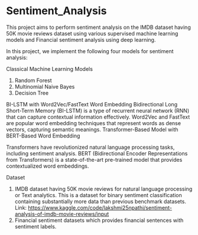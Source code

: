 # Sentiment_Analysis
This project aims to perform sentiment analysis on the IMDB dataset having 50K movie reviews dataset using various supervised machine learning models and Financial sentiment analysis using deep learning.

In this project, we implement the following four models for sentiment analysis:

Classical Machine Learning Models
1. Random Forest
2. Multinomial Naive Bayes
3. Decision Tree

BI-LSTM with Word2Vec/FastText Word Embedding
Bidirectional Long Short-Term Memory (BI-LSTM) is a type of recurrent neural network (RNN) that can capture contextual information effectively. Word2Vec and FastText are popular word embedding techniques that represent words as dense vectors, capturing semantic meanings. Transformer-Based Model with BERT-Based Word Embedding

Transformers have revolutionized natural language processing tasks, including sentiment analysis.
BERT (Bidirectional Encoder Representations from Transformers) is a state-of-the-art pre-trained model that provides contextualized word embeddings.

Dataset
1. IMDB dataset having 50K movie reviews for natural language processing or Text analytics. This is a dataset for binary sentiment classification containing substantially more data than previous benchmark datasets.
Link: https://www.kaggle.com/code/lakshmi25npathi/sentiment-analysis-of-imdb-movie-reviews/input
2. Financial sentiment datasets which provides financial sentences with sentiment labels.




